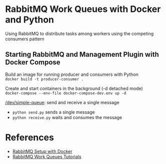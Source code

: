 # RabbitMQ Work Queues with Docker and Python
 Using RabbitMQ to distribute tasks among workers using the competing consumers pattern

## Starting RabbitMQ and Management Plugin with Docker Compose

Build an image for running producer and consumers with Python<br/>
`docker build -t producer-consumer .`

Create and start containers in the background (-d detached mode)<br/>
`docker-compose --env-file docker-compose-dev.env up -d`

[/dev/simple-queue](https://github.com/mhadikus/rabbitmq-work-queues/tree/main/dev/simple-queue): send and receive a single message<br/>
- `python send.py` sends a single message
- `python receive.py` waits and consumes the message

# References

 - [RabbitMQ Setup with Docker](https://medium.com/@buttraheel6/simplifying-rabbitmq-setup-with-docker-a-step-by-step-guide-9698dc9ea4ff)
 - [RabbitMQ Work Queues Tutorials](https://www.rabbitmq.com/tutorials#2-work-queues)
